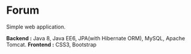 # Forum
Simple web application.

__Backend :__ Java 8, Java EE6, JPA(with Hibernate ORM), MySQL, Apache Tomcat.
__Frontend :__ CSS3, Bootstrap
